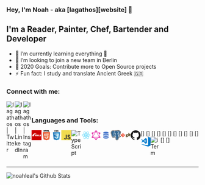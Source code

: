 ### Hey, I'm Noah - aka [lagathos][website] 👋

## I'm a Reader, Painter, Chef, Bartender and Developer
- 🌱 I’m currently learning everything 🤣
- 👯 I’m looking to join a new team in Berlin
- 🥅 2020 Goals: Contribute more to Open Source projects
- ⚡ Fun fact: I study and translate Ancient Greek 🇬🇷

### Connect with me:

[<img align="left" alt="lagathos | Twitter" width="22px" src="https://cdn.jsdelivr.net/npm/simple-icons@v3/icons/twitter.svg" />][twitter]
[<img align="left" alt="lagathos | LinkedIn" width="22px" src="https://cdn.jsdelivr.net/npm/simple-icons@v3/icons/linkedin.svg" />][linkedin]
[<img align="left" alt="lagathos | Instagram" width="22px" src="https://cdn.jsdelivr.net/npm/simple-icons@v3/icons/lastfm.svg" />][lastfm]

<br />

### Languages and Tools:

[<img align="left" alt="Ruby on Rails" width="26px" src="https://raw.githubusercontent.com/github/explore/e94815998e4e0713912fed477a1f346ec04c3da2/topics/rails/rails.png" />]
[<img align="left" alt="HTML5" width="26px" src="https://raw.githubusercontent.com/github/explore/80688e429a7d4ef2fca1e82350fe8e3517d3494d/topics/html/html.png" />]
[<img align="left" alt="CSS3" width="26px" src="https://raw.githubusercontent.com/github/explore/80688e429a7d4ef2fca1e82350fe8e3517d3494d/topics/css/css.png" />]
[<img align="left" alt="JavaScript" width="26px" src="https://raw.githubusercontent.com/github/explore/80688e429a7d4ef2fca1e82350fe8e3517d3494d/topics/javascript/javascript.png" />]
[<img align="left" alt="TypeScript" width="26px" src="https://raw.githubusercontent.com/github/explore/80688e429a7d4ef2fca1e82350fe8e3517d3494d/topics/typecript/typescript.png" />]
[<img align="left" alt="React" width="26px" src="https://raw.githubusercontent.com/github/explore/80688e429a7d4ef2fca1e82350fe8e3517d3494d/topics/react/react.png" />]
[<img align="left" alt="GraphQL" width="26px" src="https://raw.githubusercontent.com/github/explore/80688e429a7d4ef2fca1e82350fe8e3517d3494d/topics/graphql/graphql.png" />]
[<img align="left" alt="SQL" width="26px" src="https://raw.githubusercontent.com/github/explore/80688e429a7d4ef2fca1e82350fe8e3517d3494d/topics/sql/sql.png" />]
[<img align="left" alt="PostgreSQL" width="26px" src="https://raw.githubusercontent.com/github/explore/80688e429a7d4ef2fca1e82350fe8e3517d3494d/topics/postgresql/postgresql.png" />]
[<img align="left" alt="Git" width="26px" src="https://raw.githubusercontent.com/github/explore/80688e429a7d4ef2fca1e82350fe8e3517d3494d/topics/git/git.png" />]
[<img align="left" alt="GitHub" width="26px" src="https://raw.githubusercontent.com/github/explore/78df643247d429f6cc873026c0622819ad797942/topics/github/github.png" />]
[<img align="left" alt="Visual Studio Code" width="26px" src="https://raw.githubusercontent.com/github/explore/80688e429a7d4ef2fca1e82350fe8e3517d3494d/topics/visual-studio-code/visual-studio-code.png" />]
[<img align="left" alt="iTerm" width="26px" src="https://raw.githubusercontent.com/github/explore/80688e429a7d4ef2fca1e82350fe8e3517d3494d/topics/iterm2/iterm2.png" />]

<br />
<br />

---

<img align="left" alt="noahleal's Github Stats" src="https://github-readme-stats.codestackr.vercel.app/api?username=noahleal&show_icons=true&hide_border=true" />

[twitter]: https://twitter.com/lagathos
[linkedin]: https://linkedin.com/in/codeSTACKr
[lastfm]: https://www.last.fm/user/superblynoah